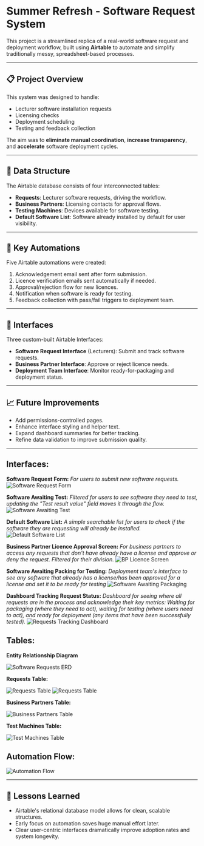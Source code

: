 # Summer Refresh - Software Request System

This project is a streamlined replica of a real-world software request and deployment workflow, built using **Airtable** to automate and simplify traditionally messy, spreadsheet-based processes.

---

## 📋 Project Overview

This system was designed to handle:
- Lecturer software installation requests
- Licensing checks
- Deployment scheduling
- Testing and feedback collection

The aim was to **eliminate manual coordination**, **increase transparency**, and **accelerate** software deployment cycles.

---

## 🧱 Data Structure

The Airtable database consists of four interconnected tables:
- **Requests**: Lecturer software requests, driving the workflow.
- **Business Partners**: Licensing contacts for approval flows.
- **Testing Machines**: Devices available for software testing.
- **Default Software List**: Software already installed by default for user visibility.

---

## 🤖 Key Automations

Five Airtable automations were created:
1. Acknowledgement email sent after form submission.
2. Licence verification emails sent automatically if needed.
3. Approval/rejection flow for new licences.
4. Notification when software is ready for testing.
5. Feedback collection with pass/fail triggers to deployment team.

---

## 🎨 Interfaces

Three custom-built Airtable Interfaces:
- **Software Request Interface** (Lecturers): Submit and track software requests.
- **Business Partner Interface**: Approve or reject licence needs.
- **Deployment Team Interface**: Monitor ready-for-packaging and deployment status.

---

## 📈 Future Improvements

- Add permissions-controlled pages.
- Enhance interface styling and helper text.
- Expand dashboard summaries for better tracking.
- Refine data validation to improve submission quality.

---

## Interfaces:

**Software Request Form:**
*For users to submit new software requests.*
![Software Request Form](images/SoftwareRequestForm.png)

**Software Awaiting Test:**
*Filtered for users to see software they need to test, updating the "Test result value" field moves it through the flow.*
![Software Awaiting Test](images/SoftwareAwaitingTest.png)

**Default Software List:**
*A simple searchable list for users to check if the software they are requesting will already be installed.*
![Default Software List ](images/DefaultSoftwareList.png)

**Business Partner Licence Approval Screen:**
*For business partners to access any requests that don't have already have a license and approve or deny the request. Filtered for their division.*
![BP Licence Screen](images/BPLicenceApprovalScreen.png)

**Software Awaiting Packing for Testing:**
*Deployment team's interface to see any software that already has a license/has been approved for a license and set it to be ready for testing*
![Software Awaiting Packaging](images/SoftwareAwaitingPackaging.png)

**Dashboard Tracking Request Status:**
*Dashboard for seeing where all requests are in the process and acknowledge their key metrics: Waiting for packaging (where they need to act), waiting for testing (where users need to act), and ready for deployment (any items that have been successfully tested).*
![Requests Tracking Dashboard](images/SoftwareTrackingDashboard.png)

## Tables:

**Entity Relationship Diagram**

![Software Requests ERD](images/SoftwareRequestERD.png)

**Requests Table:**

![Requests Table](images/requests-table.png)
![Requests Table](images/requests-table2.png)

**Business Partners Table:**

![Business Partners Table](images/bp-table.png)

**Test Machines Table:**

![Test Machines Table](images/test-machines-table.png)

## Automation Flow:

![Automation Flow](images/SummerRefreshSimplePoolDiagram.png)

---

## 🧠 Lessons Learned

- Airtable's relational database model allows for clean, scalable structures.
- Early focus on automation saves huge manual effort later.
- Clear user-centric interfaces dramatically improve adoption rates and system longevity.


